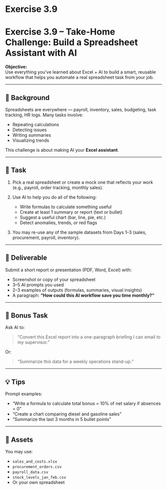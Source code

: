 # Exercise 3.9

# Exercise 3.9 – Take-Home Challenge: Build a Spreadsheet Assistant with AI

**Objective:**  
Use everything you've learned about Excel + AI to build a smart, reusable workflow that helps you automate a real spreadsheet task from your job.

---

## 🧠 Background

Spreadsheets are everywhere — payroll, inventory, sales, budgeting, task tracking, HR logs. Many tasks involve:
- Repeating calculations
- Detecting issues
- Writing summaries
- Visualizing trends

This challenge is about making AI your **Excel assistant**.

---

## 📝 Task

1. Pick a real spreadsheet or create a mock one that reflects your work (e.g., payroll, order tracking, monthly sales).
2. Use AI to help you do all of the following:
   - Write formulas to calculate something useful
   - Create at least 1 summary or report (text or bullet)
   - Suggest a useful chart (bar, line, pie, etc.)
   - Detect anomalies, trends, or red flags

3. You may re-use any of the sample datasets from Days 1–3 (sales, procurement, payroll, inventory).

---

## 🎯 Deliverable

Submit a short report or presentation (PDF, Word, Excel) with:
- Screenshot or copy of your spreadsheet
- 3–5 AI prompts you used
- 2–3 examples of outputs (formulas, summaries, visual insights)
- A paragraph: **“How could this AI workflow save you time monthly?”**

---

## 🔁 Bonus Task

Ask AI to:
> “Convert this Excel report into a one-paragraph briefing I can email to my supervisor.”

Or:
> “Summarize this data for a weekly operations stand-up.”

---

## 💡 Tips

Prompt examples:
- “Write a formula to calculate total bonus = 10% of net salary if absences = 0”
- “Create a chart comparing diesel and gasoline sales”
- “Summarize the last 3 months in 5 bullet points”

---

## 📁 Assets

You may use:
- `sales_and_costs.xlsx`
- `procurement_orders.csv`
- `payroll_data.csv`
- `stock_levels_jan_feb.csv`
- Or your own spreadsheet

